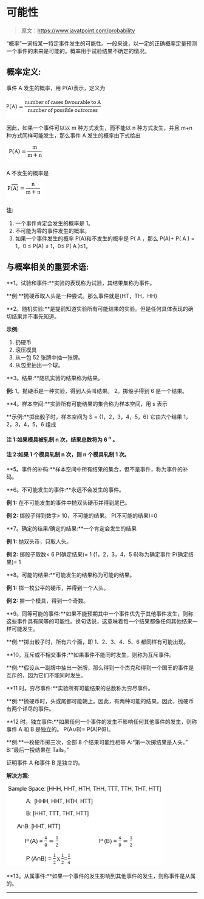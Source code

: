 # 可能性

> 原文：<https://www.javatpoint.com/probability>

“概率”一词指某一特定事件发生的可能性。一般来说，以一定的正确概率定量预测一个事件的未来是可能的。概率用于试验结果不确定的情况。

## 概率定义:

事件 A 发生的概率，用 P(A)表示，定义为

![Probability](img/bcffc5ea4d4e100cc2a99c01766edf9d.png)

因此，如果一个事件可以以 m 种方式发生，而不能以 n 种方式发生，并且 m+n 种方式同样可能发生，那么事件 A 发生的概率由下式给出

![Probability](img/2605aea0e19f94f77847cef38fb00712.png)

A 不发生的概率是

![Probability](img/d408212325e201d106bfd59b8685d40d.png)

**注:**

1.  一个事件肯定会发生的概率是 1。
2.  不可能为零的事件发生的概率。
3.  如果一个事件发生的概率 P(A)和不发生的概率是 P( A ，那么
    P(A)+ P( A ) = 1，0 ≤ P(A) ≤ 1，0≤ P( A )≤1。

## 与概率相关的重要术语:

**1。试验和事件:**实验的表现称为试验，其结果集称为事件。

**例:**抛硬币取人头是一种尝试。那么事件就是{HT，TH，HH}

**2。随机实验:**是提前知道实验所有可能结果的实验。但是任何具体表现的确切结果并不事先知道。

**示例:**

1.  扔硬币
2.  滚压模具
3.  从一包 52 张牌中抽一张牌。
4.  从包里抽出一个球。

**3。结果:**随机实验的结果称为结果。

**例:** 1。抛硬币是一种实验，得到人头叫结果。
2。掷骰子得到 6 是一个结果。

**4。样本空间:**实验所有可能结果的集合称为样本空间，用 s 表示

**示例:**掷出骰子时，样本空间为 S = {1，2，3，4，5，6}
它由六个结果 1，2，3，4，5，6 组成

#### 注 1:如果模具被轧制 n 次，结果总数将为 6 <sup>n</sup> 。

#### 注 2:如果 1 个模具轧制 n 次，则 n 个模具轧制 1 次。

**5。事件的补码:**样本空间中所有结果的集合，但不是事件，称为事件的补码。

**6。不可能发生的事件:**永远不会发生的事件。

**例 1:** 在不可能发生的事件中抛双头硬币并得到尾巴。

**例 2:** 掷骰子得到数字> 10，不可能的结果。
P(不可能的结果)=0

**7。确定的结果/确定的结果:**一个肯定会发生的结果

**例 1:** 抛双头币，只取人头。

**例 2:** 掷骰子取数< 6
P(确定结果)= 1
{1，2，3，4，5 6}称为确定事件
P(确定结果)= 1

**8。可能的结果:**可能发生的结果称为可能的结果。

**例 1:** 掷一枚公平的硬币，并得到一个人头。

**例 2:** 擀一个模具，得到一个奇数。

**9。同等可能的事件:**如果不能预期其中一个事件优先于其他事件发生，则称这些事件具有同等的可能性。换句话说，这意味着每一个结果都像任何其他结果一样可能发生。

**例:**掷出骰子时，所有六个面，即 1、2、3、4、5、6 都同样有可能出现。

**10。互斥或不相交事件:**如果事件不能同时发生，则称为互斥事件。

**例:**假设从一副牌中抽出一张牌，那么得到一个杰克和得到一个国王的事件是互斥的，因为它们不能同时发生。

**11 时。穷尽事件:**实验所有可能结果的总数称为穷尽事件。

**例:**抛硬币时，头或尾都可能朝上。因此，有两种可能的结果。因此，抛硬币有两个详尽的事件。

**12 时。独立事件:**如果任何一个事件的发生不影响任何其他事件的发生，则称事件 A 和 B 是独立的。
P(A∪B)= P(A)P(B)。

**例:**一枚硬币掷三次，全部 8 个结果可能性相等
A:“第一次掷结果是人头。”
B:“最后一投结果在 Tails。”

证明事件 A 和事件 B 是独立的。

**解决方案:**

![Probability](img/08c17ab6db602694b4592baceb341402.png)

**13。从属事件:**如果一个事件的发生影响到其他事件的发生，则称事件是从属的。

* * *